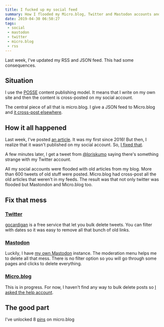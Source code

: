 ```yaml
---
title: I fucked up my social feed
summary: How I flooded my Micro.blog, Twitter and Mastodon accounts and how I fix that.
date: 2019-04-30 06:50:27
tags:
 - social
 - mastodon
 - twitter
 - micro.blog
 - rss
---
```


Last week, I've updated my RSS and JSON feed. This had some consequences.

## Situation

I use the [POSSE](https://indieweb.org/POSSE "Description of POSSE on wikipedia") content publishing model. It means that I write on my own site and then the content is cross-posted on my social account.

The central piece of all that is micro.blog. I give a JSON feed to Micro.blog and [it cross-post elsewhere](https://help.micro.blog/2016/cross-posting-twitter/ "Micro.blog help section about cross-posting").

## How it all happened

Last week, I've posted [an article](https://alienlebarge.ch/2019/04/open-split-pane-in-the-current-directory-in-iterm-2.html). It was my first since 2016!
But then, I realize that it wasn't published on my social account. So, [I fixed that](https://github.com/alienlebarge/alienlebargech-v3/issues/8).

A few minutes later, I get a tweet from [@loriskumo](https://web.archive.org/web/20200424122140/https://twitter.com/loriskumo) saying there's something strange with my Twitter account.

All my social accounts were flooded with old articles from my blog. More than 600 tweets of old stuff were posted.
Micro.blog had cross-post all the old articles that weren't in my feeds. The result was that not only twitter was flooded but Mastondon and Micro.blog too.

## Fix that mess

### [Twitter](https://web.archive.org/web/20200511132134/https://twitter.com/alienlebarge)

[gocardigan](https://web.archive.org/web/20190614083959/https://www.gocardigan.com/) is a free service that let you bulk delete tweets. You can filter with dates so it was easy to remove all that bunch of old links.

### [Mastodon](https://mastodon.alienlebarge.ch/@alienlebarge)

Luckily, I have [my own Mastodon](https://mastodon.alienlebarge.ch/) instance. The moderation menu helps me to delete all that mess. There is no filter option so you will go through some pages and clicks to delete everything.

### [Micro.blog](https://micro.blog/alienlebarge)

This is in progress. For now, I haven't find any way to bulk delete posts so [I asked the help account](https://micro.blog/alienlebarge/3306944).

## The good part

I've unlocked 8 [pins](https://www.manton.org/2017/10/31/microblog-special-pins.html "Micro.blog special pins") on micro.blog


